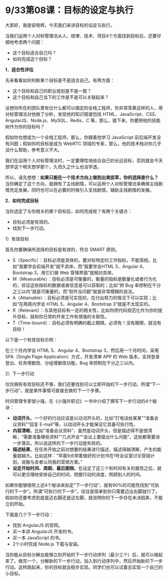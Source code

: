 # 9/33第08课：目标的设定与执行

大家好，我是安晓辉，今天我们来讲目标的设定与执行。

当我们运用个人对标管理法从人、规律、技术、项目4个方面找到目标后，还要仔细地考虑两个问题：

- 这个目标适合自己吗？
- 如何完成这个目标？

**1．适合性评估**

先来看看如何判断某个目标是不是适合自己。有两方面：

- 这个目标和自己的职业规划是不是一致？
- 这个目标和自己当下的工作是不是可以关联起来？

设想你所在的团队里有位什么都可以搞定的全栈工程师，你非常羡慕这样的人，用对标管理法对他做了分析，发现他的知识图谱包括 HTML、JavaScript、CSS、AngularJS、Node.js、MySQL、Redis、C 等，那么，接下来，你要把他的技能树作为你的目标吗？

假如你也想成为一个全栈工程师，那么，你跟着他学习 JavaScript 前后端开发没有问题；假如你的目标是成为 WebRTC 领域的专家，那么，他的技术栈对你几乎没什么帮助，参考意义不大。

我们在运用个人对标管理法时，一定要理性地结合自己的长远目标，否则就会今天想学这个明天想学那个，久而久之什么也没学透。

所以，请先想想：**如果只能在一个技术方向上做到出类拔萃，你的选择是什么？** 当你确定了这个方向，就拥有了主线剧情，可以运用个人对标管理法来确保主线剧情充足发展，同时也可以在必要的时候引入支线剧情，辅助主线剧情的发展。

**2．如何完成目标**

当你选定了与你相关的某个目标后，如何完成呢？有两个关键点：

- 目标必须是有效的。
- 找到下一步行动。

1）有效目标

首先你要确保所选择的目标是有效的，符合 SMART 原则。

- S（Specific）：目标必须是具体的，要对标特定的工作指标，不能笼统。比如“我要学会前端开发”就不具体，而“我要学会HTML 5、Angular 4、Bootstrap 3，用它们做 Web 管理界面”就相对具体。
- M（Measurable）：目标必须是可衡量的，衡量的指标是数量化或者行为化的，验证这些指标的数据或者信息是可以获取的；比如“把 Bug 率控制在千分之三以内”就是可衡量的，而“软件没问题”就是非常模糊的说法。
- A（Attainable）：目标必须是可实现的，在付出努力的情况下可以实现；比如“在两周内学会 HTML 5、Angular 4、Bootstrap 3”就是不太现实的。
- R（Relevant）：与其他目标有一定的相关性，比如你把代码规范化作为你的提升目标，就和你日常的开发工作有很强的关联性。
- T（Time-bound）：目标必须有明确的截止期限。必须有！没有期限，就没有目标！

以下是一个有效目标示例：

在三个月内学会 HTML 5、Angular 4、Bootstrap 3，然后用一个月时间，采用 SPA（Single Page Application）方式，开发清单 APP 的 Web 版本，支持登录登出、任务增删改、分组增删改功能，Bug 率控制在千分之三以内。

2）下一步行动

仅仅拥有有效目标还不够，我们还要找到可以立即开始的下一步行动。所谓“下一步行动”，就是某件事情可直接去做的下一个步骤。

时间管理专家邹小强，在《小强升职记》一书中介绍了撰写下一步行动的4个秘诀：

- **动词开头**。一个好的行动应该是以动词开头的，比如“打电话给某某”“准备会议资料”“回复 E-mail”等，以动词开头才能保证它具备可执行性。
- **内容清晰**。比如“准备会议资料”，虽然是动词开头，但是描述得不是很清晰，“需要准备哪些资料”“几点开会”“会议上要提出什么问题”，这些都需要进一步落实。所以说这样的下一步行动是失败的。
- **描述结果**。在任务开始之前对想要的结果进行描述，描述得越清晰，产生的能量就越大。比如这样：“早晨9点带着做好的计划书在1号会议室讨论营销计划，说服与会者认同我的营销方案。”
- **设定开始时间、周期、最后期限**。在设定了这三个和时间有关的属性之后，就可以更合理地安排自己的时间，把握行动的进度，照顾别人的时间。

如果你能够按照上述4个秘诀来拟定“下一步行动”，就有90%的可能性找到“可执行的下一步”。所谓“可执行的下一步”，往往是简单到你只需要迈出右脚就行了。假如你还要考虑到底是迈右脚还是迈左脚，就说明你的下一步存在未决因素，不能立刻开始。

下面是几个下一步行动：

- 找到 AngularJS 的官网。
- 买一本讲 AngularJS 开发的书。
- 买一本 JavaScript 的书。
- 2个小时完成 Node.js 下载与安装。

当你能从目标分解出能够立刻开始的下一步行动序列（最少三个）后，就可以做起来了。做完一个，分解新的下一步行动，加入到行动序列中，然后开始新的下一步行动。这样跑起来，你的目标就会稳步实现。同学们也可以试着去实现一个自己的小目标。